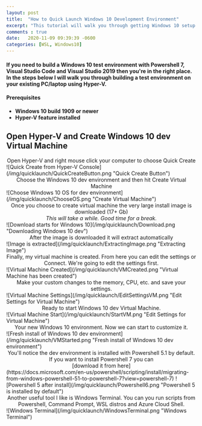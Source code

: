 ```yaml
---
layout: post
title:  "How to Quick Launch Windows 10 Development Environment"
excerpt: "This tutorial will walk you through getting Windows 10 setup with tools like Powershell 7, Visual Studio Code, Visual Studio 2019 and WSL2"
comments : true
date:   2020-11-09 09:39:39 -0600
categories: [WSL, Windows10]
---
```

 
#### If you need to build a Windows 10 test environment with Powershell 7, Visual Studio Code and Visual Studio 2019 then you're in the right place. In the steps below I will walk you through building a test environment on your existing PC/laptop using Hyper-V. ####


#### Prerequisites ####

- **Windows 10 build 1909 or newer**
- **Hyper-V feature installed**

## Open Hyper-V and Create Windows 10 dev Virtual Machine ##



<center>Open Hyper-V and right mouse click your computer to choose Quick Create</center>
![Quick Create from Hyper-V Console](/img/quicklaunch/QuickCreateButton.png "Quick Create Button")


<br>
<center>Choose the Windows 10 dev environment and then hit Create Virtual Machine</center>
![Choose Windows 10 OS for dev environment](/img/quicklaunch/ChooseOS.png "Create Virtual Machine")

<br>
<center>Once you choose to create virtual machine the very large install image is downloaded (17+ Gb)<br>
<i>This will take a while. Good time for a break.</i></center>
![Download starts for Windows 10](/img/quicklaunch/Download.png "Downloading Windows 10 dev")

<br>
<center>After the image is downloaded it will extract automatically</center>
![Image is extracted](/img/quicklaunch/ExtractingImage.png "Extracting Image")

<br>
<center>Finally, my virtual machine is created. From here you can edit the settings or Connect. We're going to edit the settings first.</center>
![Virtual Machine Created](/img/quicklaunch/VMCreated.png "Virtual Machine has been created")

<br>
<center>Make your custom changes to the memory, CPU, etc. and save your settings.</center>
![Virtual Machine Settings](/img/quicklaunch/EditSettingsVM.png "Edit Settings for Virtual Machine")

<br>
<center>Ready to start Windows 10 dev Virtual Machine.</center>
![Virtual Machine Start](/img/quicklaunch/StartVM.png "Edit Settings for Virtual Machine")

<br>
<center>Your new Windows 10 environment. Now we can start to customize it.</center>
![Fresh install of Windows 10 dev environment](/img/quicklaunch/VMStarted.png "Fresh install of Windows 10 dev environment")

<br>
<center>You'll notice the dev environment is installed with Powershell 5.1 by default. If you want to install Powershell 7 you can</center>
<center>[download it from here]</center>(https://docs.microsoft.com/en-us/powershell/scripting/install/migrating-from-windows-powershell-51-to-powershell-7?view=powershell-7)
![Powershell 5 after install](/img/quicklaunch/Powershell6.png "Powershell 5 is installed by default")

<br>
<center>Another useful tool I like is Windows Terminal. You can you run scripts from Powershell, Command Prompt, WSL distros and Azure Cloud Shell.</center>
![Windows Terminal](/img/quicklaunch/WindowsTerminal.png "Windows Terminal") 

